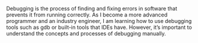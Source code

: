 Debugging is the process of finding and fixing errors in software that prevents it from running correctly. As I become a more advanced programmer and an industry engineer, I am learning how to use debugging tools such as gdb or built-in tools that IDEs have. However, it’s important to understand the concepts and processes of debugging manually.
